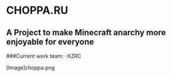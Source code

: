 # CHOPPA.RU

## A Project to make Minecraft anarchy more enjoyable for everyone

###Current work team:
-XZRC


[Image]choppa.png
